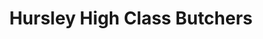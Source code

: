 ---
title: "Hursley High Class Butchers"
url: /hursley/hursley-high-class-butchers/
shop: Metzgerei
---